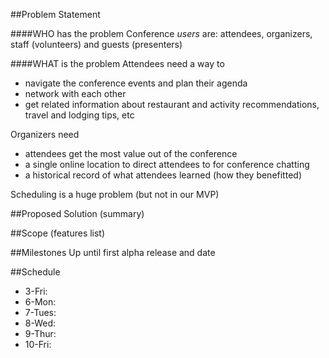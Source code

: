 ##Problem Statement

####WHO has the problem
Conference _users_ are: attendees, organizers, staff (volunteers) and guests (presenters)

####WHAT is the problem
Attendees need a way to
- navigate the conference events and plan their agenda
- network with each other
- get related information about restaurant and activity recommendations, travel and lodging tips, etc

Organizers need
- attendees get the most value out of the conference
- a single online location to direct attendees to for conference chatting
- a historical record of what attendees learned (how they benefitted)

Scheduling is a huge problem (but not in our MVP)


##Proposed Solution (summary)


##Scope (features list)


##Milestones
Up until first alpha release and date


##Schedule
- 3-Fri:
- 6-Mon:
- 7-Tues:
- 8-Wed:
- 9-Thur:
- 10-Fri:
